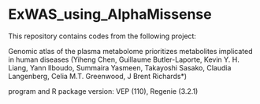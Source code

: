 # ExWAS_using_AlphaMissense

This repository contains codes from the following project:

Genomic atlas of the plasma metabolome prioritizes metabolites implicated in human diseases (Yiheng Chen, Guillaume Butler-Laporte, Kevin Y. H. Liang, Yann Ilboudo, Summaira Yasmeen, Takayoshi Sasako, Claudia Langenberg, Celia M.T. Greenwood, J Brent Richards*)

program and R package version:
VEP (110), Regenie (3.2.1)
